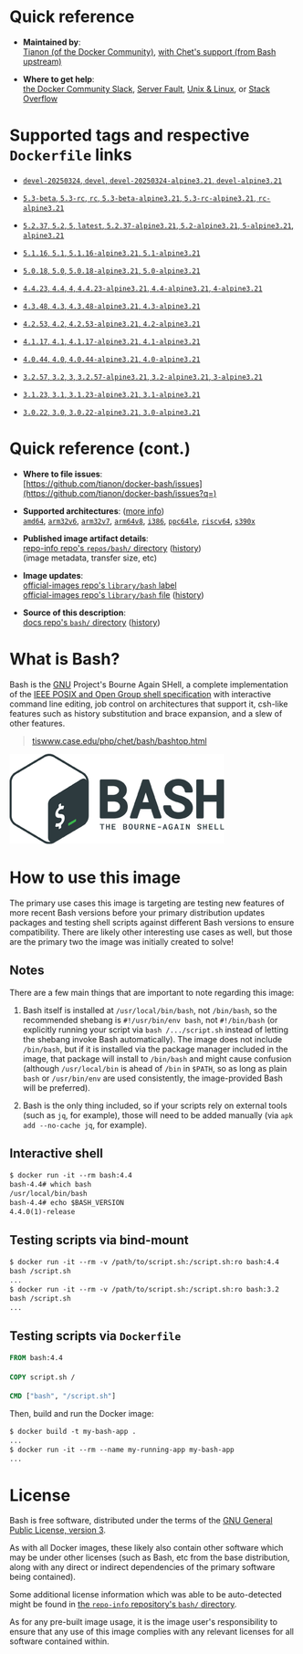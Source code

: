<!--

********************************************************************************

WARNING:

    DO NOT EDIT "bash/README.md"

    IT IS AUTO-GENERATED

    (from the other files in "bash/" combined with a set of templates)

********************************************************************************

-->

# Quick reference

-	**Maintained by**:  
	[Tianon (of the Docker Community)](https://github.com/tianon/docker-bash), [with Chet's support (from Bash upstream)](https://github.com/docker-library/official-images/pull/2217#issue-181031192)

-	**Where to get help**:  
	[the Docker Community Slack](https://dockr.ly/comm-slack), [Server Fault](https://serverfault.com/help/on-topic), [Unix & Linux](https://unix.stackexchange.com/help/on-topic), or [Stack Overflow](https://stackoverflow.com/help/on-topic)

# Supported tags and respective `Dockerfile` links

-	[`devel-20250324`, `devel`, `devel-20250324-alpine3.21`, `devel-alpine3.21`](https://github.com/tianon/docker-bash/blob/2e00749eb94aa5c4709d5831708c0aefc60d8dd2/devel/Dockerfile)

-	[`5.3-beta`, `5.3-rc`, `rc`, `5.3-beta-alpine3.21`, `5.3-rc-alpine3.21`, `rc-alpine3.21`](https://github.com/tianon/docker-bash/blob/7414f66135e4327b0cca7644bdaf98f22e227c6c/5.3-rc/Dockerfile)

-	[`5.2.37`, `5.2`, `5`, `latest`, `5.2.37-alpine3.21`, `5.2-alpine3.21`, `5-alpine3.21`, `alpine3.21`](https://github.com/tianon/docker-bash/blob/712b1f0c63d45c37d1072e6e9e635da1edfb0734/5.2/Dockerfile)

-	[`5.1.16`, `5.1`, `5.1.16-alpine3.21`, `5.1-alpine3.21`](https://github.com/tianon/docker-bash/blob/712b1f0c63d45c37d1072e6e9e635da1edfb0734/5.1/Dockerfile)

-	[`5.0.18`, `5.0`, `5.0.18-alpine3.21`, `5.0-alpine3.21`](https://github.com/tianon/docker-bash/blob/4811b83a9b81e2af6587fbe01c7932a078cb1acc/5.0/Dockerfile)

-	[`4.4.23`, `4.4`, `4`, `4.4.23-alpine3.21`, `4.4-alpine3.21`, `4-alpine3.21`](https://github.com/tianon/docker-bash/blob/9d45ba25a4e765a55bac62098e4f0360dc3c79b3/4.4/Dockerfile)

-	[`4.3.48`, `4.3`, `4.3.48-alpine3.21`, `4.3-alpine3.21`](https://github.com/tianon/docker-bash/blob/ddea3cd1ca0fc97dc8ba41ddac489eec71ee8081/4.3/Dockerfile)

-	[`4.2.53`, `4.2`, `4.2.53-alpine3.21`, `4.2-alpine3.21`](https://github.com/tianon/docker-bash/blob/ddea3cd1ca0fc97dc8ba41ddac489eec71ee8081/4.2/Dockerfile)

-	[`4.1.17`, `4.1`, `4.1.17-alpine3.21`, `4.1-alpine3.21`](https://github.com/tianon/docker-bash/blob/ddea3cd1ca0fc97dc8ba41ddac489eec71ee8081/4.1/Dockerfile)

-	[`4.0.44`, `4.0`, `4.0.44-alpine3.21`, `4.0-alpine3.21`](https://github.com/tianon/docker-bash/blob/ddea3cd1ca0fc97dc8ba41ddac489eec71ee8081/4.0/Dockerfile)

-	[`3.2.57`, `3.2`, `3`, `3.2.57-alpine3.21`, `3.2-alpine3.21`, `3-alpine3.21`](https://github.com/tianon/docker-bash/blob/ddea3cd1ca0fc97dc8ba41ddac489eec71ee8081/3.2/Dockerfile)

-	[`3.1.23`, `3.1`, `3.1.23-alpine3.21`, `3.1-alpine3.21`](https://github.com/tianon/docker-bash/blob/ddea3cd1ca0fc97dc8ba41ddac489eec71ee8081/3.1/Dockerfile)

-	[`3.0.22`, `3.0`, `3.0.22-alpine3.21`, `3.0-alpine3.21`](https://github.com/tianon/docker-bash/blob/ddea3cd1ca0fc97dc8ba41ddac489eec71ee8081/3.0/Dockerfile)

# Quick reference (cont.)

-	**Where to file issues**:  
	[https://github.com/tianon/docker-bash/issues](https://github.com/tianon/docker-bash/issues?q=)

-	**Supported architectures**: ([more info](https://github.com/docker-library/official-images#architectures-other-than-amd64))  
	[`amd64`](https://hub.docker.com/r/amd64/bash/), [`arm32v6`](https://hub.docker.com/r/arm32v6/bash/), [`arm32v7`](https://hub.docker.com/r/arm32v7/bash/), [`arm64v8`](https://hub.docker.com/r/arm64v8/bash/), [`i386`](https://hub.docker.com/r/i386/bash/), [`ppc64le`](https://hub.docker.com/r/ppc64le/bash/), [`riscv64`](https://hub.docker.com/r/riscv64/bash/), [`s390x`](https://hub.docker.com/r/s390x/bash/)

-	**Published image artifact details**:  
	[repo-info repo's `repos/bash/` directory](https://github.com/docker-library/repo-info/blob/master/repos/bash) ([history](https://github.com/docker-library/repo-info/commits/master/repos/bash))  
	(image metadata, transfer size, etc)

-	**Image updates**:  
	[official-images repo's `library/bash` label](https://github.com/docker-library/official-images/issues?q=label%3Alibrary%2Fbash)  
	[official-images repo's `library/bash` file](https://github.com/docker-library/official-images/blob/master/library/bash) ([history](https://github.com/docker-library/official-images/commits/master/library/bash))

-	**Source of this description**:  
	[docs repo's `bash/` directory](https://github.com/docker-library/docs/tree/master/bash) ([history](https://github.com/docker-library/docs/commits/master/bash))

# What is Bash?

Bash is the [GNU](http://www.gnu.org/) Project's Bourne Again SHell, a complete implementation of the [IEEE POSIX and Open Group shell specification](http://www.opengroup.org/onlinepubs/9699919799/nfindex.html) with interactive command line editing, job control on architectures that support it, csh-like features such as history substitution and brace expansion, and a slew of other features.

> [tiswww.case.edu/php/chet/bash/bashtop.html](https://tiswww.case.edu/php/chet/bash/bashtop.html)

![logo](https://raw.githubusercontent.com/docker-library/docs/5cb6fef6ed317e5af7e1e14e64c18c2b81657e81/bash/logo.png)

# How to use this image

The primary use cases this image is targeting are testing new features of more recent Bash versions before your primary distribution updates packages and testing shell scripts against different Bash versions to ensure compatibility. There are likely other interesting use cases as well, but those are the primary two the image was initially created to solve!

## Notes

There are a few main things that are important to note regarding this image:

1.	Bash itself is installed at `/usr/local/bin/bash`, not `/bin/bash`, so the recommended shebang is `#!/usr/bin/env bash`, not `#!/bin/bash` (or explicitly running your script via `bash /.../script.sh` instead of letting the shebang invoke Bash automatically). The image does not include `/bin/bash`, but if it is installed via the package manager included in the image, that package will install to `/bin/bash` and might cause confusion (although `/usr/local/bin` is ahead of `/bin` in `$PATH`, so as long as plain `bash` or `/usr/bin/env` are used consistently, the image-provided Bash will be preferred).

2.	Bash is the only thing included, so if your scripts rely on external tools (such as `jq`, for example), those will need to be added manually (via `apk add --no-cache jq`, for example).

## Interactive shell

```console
$ docker run -it --rm bash:4.4
bash-4.4# which bash
/usr/local/bin/bash
bash-4.4# echo $BASH_VERSION
4.4.0(1)-release
```

## Testing scripts via bind-mount

```console
$ docker run -it --rm -v /path/to/script.sh:/script.sh:ro bash:4.4 bash /script.sh
...
$ docker run -it --rm -v /path/to/script.sh:/script.sh:ro bash:3.2 bash /script.sh
...
```

## Testing scripts via `Dockerfile`

```dockerfile
FROM bash:4.4

COPY script.sh /

CMD ["bash", "/script.sh"]
```

Then, build and run the Docker image:

```console
$ docker build -t my-bash-app .
...
$ docker run -it --rm --name my-running-app my-bash-app
...
```

# License

Bash is free software, distributed under the terms of the [GNU General Public License, version 3](http://www.gnu.org/licenses/gpl.html).

As with all Docker images, these likely also contain other software which may be under other licenses (such as Bash, etc from the base distribution, along with any direct or indirect dependencies of the primary software being contained).

Some additional license information which was able to be auto-detected might be found in [the `repo-info` repository's `bash/` directory](https://github.com/docker-library/repo-info/tree/master/repos/bash).

As for any pre-built image usage, it is the image user's responsibility to ensure that any use of this image complies with any relevant licenses for all software contained within.
